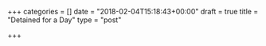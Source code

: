 +++
categories = []
date = "2018-02-04T15:18:43+00:00"
draft = true
title = "Detained for a Day"
type = "post"

+++


